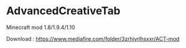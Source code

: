 # AdvancedCreativeTab
Minecraft mod 1.8/1.9.4/1.10

Download :
https://www.mediafire.com/folder/3zrhjyrlhsxxr/ACT-mod
